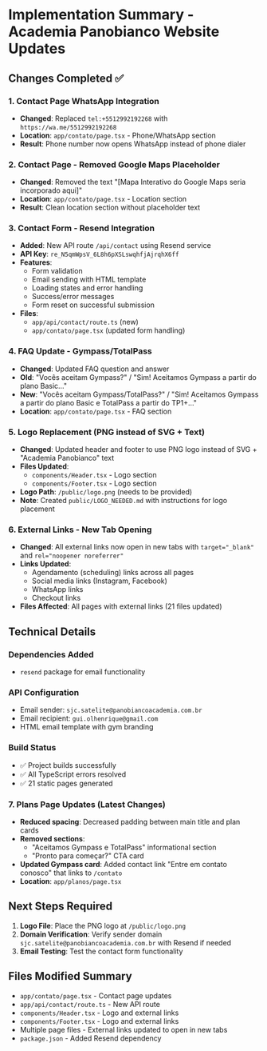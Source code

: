 # Implementation Summary - Academia Panobianco Website Updates

## Changes Completed ✅

### 1. Contact Page WhatsApp Integration
- **Changed**: Replaced `tel:+5512992192268` with `https://wa.me/5512992192268`
- **Location**: `app/contato/page.tsx` - Phone/WhatsApp section
- **Result**: Phone number now opens WhatsApp instead of phone dialer

### 2. Contact Page - Removed Google Maps Placeholder
- **Changed**: Removed the text "[Mapa Interativo do Google Maps seria incorporado aqui]"
- **Location**: `app/contato/page.tsx` - Location section
- **Result**: Clean location section without placeholder text

### 3. Contact Form - Resend Integration
- **Added**: New API route `/api/contact` using Resend service
- **API Key**: `re_N5qmWpsV_6L8h6pXSLswqhfjAjrqhX6ff`
- **Features**:
  - Form validation
  - Email sending with HTML template
  - Loading states and error handling
  - Success/error messages
  - Form reset on successful submission
- **Files**: 
  - `app/api/contact/route.ts` (new)
  - `app/contato/page.tsx` (updated form handling)

### 4. FAQ Update - Gympass/TotalPass
- **Changed**: Updated FAQ question and answer
- **Old**: "Vocês aceitam Gympass?" / "Sim! Aceitamos Gympass a partir do plano Basic..."
- **New**: "Vocês aceitam Gympass/TotalPass?" / "Sim! Aceitamos Gympass a partir do plano Basic e TotalPass a partir do TP1+..."
- **Location**: `app/contato/page.tsx` - FAQ section

### 5. Logo Replacement (PNG instead of SVG + Text)
- **Changed**: Updated header and footer to use PNG logo instead of SVG + "Academia Panobianco" text
- **Files Updated**:
  - `components/Header.tsx` - Logo section
  - `components/Footer.tsx` - Logo section
- **Logo Path**: `/public/logo.png` (needs to be provided)
- **Note**: Created `public/LOGO_NEEDED.md` with instructions for logo placement

### 6. External Links - New Tab Opening
- **Changed**: All external links now open in new tabs with `target="_blank"` and `rel="noopener noreferrer"`
- **Links Updated**:
  - Agendamento (scheduling) links across all pages
  - Social media links (Instagram, Facebook)
  - WhatsApp links
  - Checkout links
- **Files Affected**: All pages with external links (21 files updated)

## Technical Details

### Dependencies Added
- `resend` package for email functionality

### API Configuration
- Email sender: `sjc.satelite@panobiancoacademia.com.br`
- Email recipient: `gui.olhenrique@gmail.com`
- HTML email template with gym branding

### Build Status
- ✅ Project builds successfully
- ✅ All TypeScript errors resolved
- ✅ 21 static pages generated

### 7. Plans Page Updates (Latest Changes)
- **Reduced spacing**: Decreased padding between main title and plan cards
- **Removed sections**: 
  - "Aceitamos Gympass e TotalPass" informational section
  - "Pronto para começar?" CTA card
- **Updated Gympass card**: Added contact link "Entre em contato conosco" that links to `/contato`
- **Location**: `app/planos/page.tsx`

## Next Steps Required

1. **Logo File**: Place the PNG logo at `/public/logo.png`
2. **Domain Verification**: Verify sender domain `sjc.satelite@panobiancoacademia.com.br` with Resend if needed
3. **Email Testing**: Test the contact form functionality

## Files Modified Summary
- `app/contato/page.tsx` - Contact page updates
- `app/api/contact/route.ts` - New API route
- `components/Header.tsx` - Logo and external links
- `components/Footer.tsx` - Logo and external links
- Multiple page files - External links updated to open in new tabs
- `package.json` - Added Resend dependency